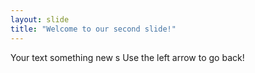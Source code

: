 ```yaml
---
layout: slide
title: "Welcome to our second slide!"
---
```

Your text something new s
Use the left arrow to go back!
